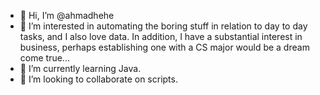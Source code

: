 - 👋 Hi, I’m @ahmadhehe
- 👀 I’m interested in automating the boring stuff in relation to day to day tasks, and I also love data. In addition, I have a substantial interest in business, perhaps establishing one with a CS major would be a dream come true...
- 🌱 I’m currently learning Java.
- 💞️ I’m looking to collaborate on scripts.

<!---
ahmadhehe/ahmadhehe is a ✨ special ✨ repository because its `README.md` (this file) appears on your GitHub profile.
You can click the Preview link to take a look at your changes.
--->
